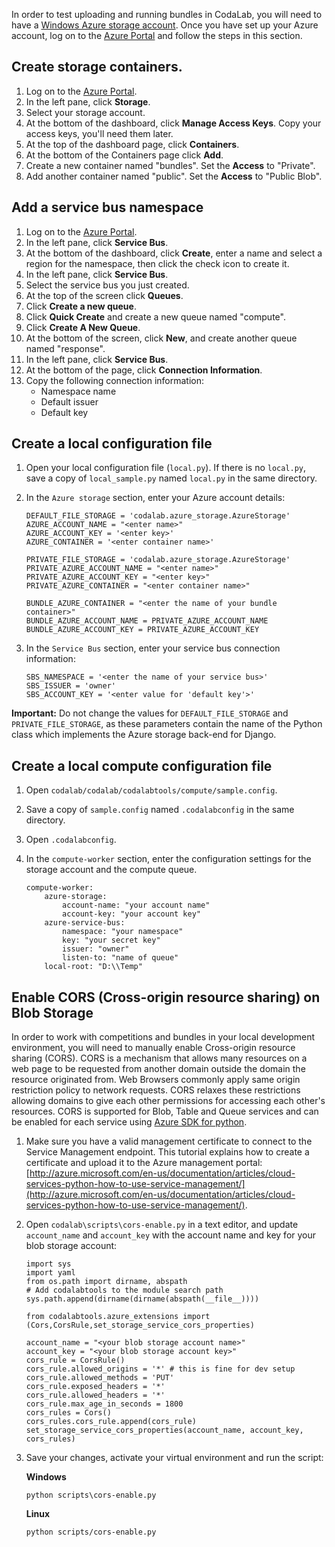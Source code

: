 In order to test uploading and running bundles in CodaLab, you will need to have a [Windows Azure storage account](http://www.windowsazure.com/en-us/pricing/details/storage/ "Windows Azure storage account"). Once you have set up your Azure account, log on to the [Azure Portal](https://manage.windowsazure.com/) and follow the steps in this section.

## Create storage containers.

1. Log on to the [Azure Portal](https://manage.windowsazure.com/).
1. In the left pane, click **Storage**.
1. Select your storage account.
1. At the bottom of the dashboard, click **Manage Access Keys**. Copy your access keys, you'll need them later.
1. At the top of the dashboard page, click **Containers**.
1. At the bottom of the Containers page click **Add**.
1. Create a new container named "bundles". Set the **Access** to "Private".
1. Add another container named "public". Set the **Access** to "Public Blob".

## Add a service bus namespace

1. Log on to the [Azure Portal](https://manage.windowsazure.com/).
1. In the left pane, click **Service Bus**.
1. At the bottom of the dashboard, click **Create**, enter a name and select a region for the namespace, then click the check icon to create it.
1. In the left pane, click **Service Bus**.
1. Select the service bus you just created.
1. At the top of the screen click **Queues**.
1. Click **Create a new queue**.
1. Click **Quick Create** and create a new queue named "compute".
1. Click **Create A New Queue**.
1. At the bottom of the screen, click **New**, and create another queue named "response".
1. In the left pane, click **Service Bus**.
1. At the bottom of the page, click **Connection Information**.
1. Copy the following connection information:
    - Namespace name
    - Default issuer
    - Default key

## Create a local configuration file

1. Open your local configuration file (`local.py`). If there is no `local.py`, save a copy of `local_sample.py` named `local.py` in the same directory.
1. In the `Azure storage` section, enter your Azure account details:
    ```
    DEFAULT_FILE_STORAGE = 'codalab.azure_storage.AzureStorage'
    AZURE_ACCOUNT_NAME = "<enter name>"
    AZURE_ACCOUNT_KEY = '<enter key>'
    AZURE_CONTAINER = '<enter container name>'
    
    PRIVATE_FILE_STORAGE = 'codalab.azure_storage.AzureStorage'
    PRIVATE_AZURE_ACCOUNT_NAME = "<enter name>"
    PRIVATE_AZURE_ACCOUNT_KEY = "<enter key>"
    PRIVATE_AZURE_CONTAINER = "<enter container name>"
    
    BUNDLE_AZURE_CONTAINER = "<enter the name of your bundle container>"
    BUNDLE_AZURE_ACCOUNT_NAME = PRIVATE_AZURE_ACCOUNT_NAME
    BUNDLE_AZURE_ACCOUNT_KEY = PRIVATE_AZURE_ACCOUNT_KEY
    ```

1. In the `Service Bus` section, enter your service bus connection information:
    ```
    SBS_NAMESPACE = '<enter the name of your service bus>'
    SBS_ISSUER = 'owner'
    SBS_ACCOUNT_KEY = '<enter value for 'default key'>'
    ```

**Important:** Do not change the values for `DEFAULT_FILE_STORAGE` and `PRIVATE_FILE_STORAGE`, as these parameters contain the name of the Python class which implements the Azure storage back-end for Django.

## Create a local compute configuration file

1. Open `codalab/codalab/codalabtools/compute/sample.config`.
1. Save a copy of `sample.config` named `.codalabconfig` in the same directory.
1. Open `.codalabconfig`.
1. In the `compute-worker` section, enter the configuration settings for the storage account and the compute queue.

    ```
    compute-worker:
        azure-storage:
            account-name: "your account name"
            account-key: "your account key"
        azure-service-bus:
            namespace: "your namespace"
            key: "your secret key"
            issuer: "owner"
            listen-to: "name of queue"
        local-root: "D:\\Temp"
    ```

## Enable CORS (Cross-origin resource sharing) on Blob Storage
In order to work with competitions and bundles in your local development environment, you will need to manually enable Cross-origin resource sharing (CORS). CORS is a mechanism that allows many resources on a web page to be requested from another domain outside the domain the resource originated from. Web Browsers commonly apply same origin restriction policy to network requests. CORS relaxes these restrictions allowing domains to give each other permissions for accessing each other's resources. CORS is supported for Blob, Table and Queue services and can be enabled for each service using [Azure SDK for python](http://azure.microsoft.com/en-us/documentation/articles/python-how-to-install/).

1. Make sure you have a valid management certificate to connect to the Service Management endpoint. This tutorial explains how to create a certificate and upload it to the Azure management portal: [http://azure.microsoft.com/en-us/documentation/articles/cloud-services-python-how-to-use-service-management/](http://azure.microsoft.com/en-us/documentation/articles/cloud-services-python-how-to-use-service-management/). 

1. Open `codalab\scripts\cors-enable.py` in a text editor, and update `account_name` and `account_key` with the account name and key for your blob storage account:

    ```
    import sys
    import yaml
    from os.path import dirname, abspath
    # Add codalabtools to the module search path
    sys.path.append(dirname(dirname(abspath(__file__))))
    
    from codalabtools.azure_extensions import (Cors,CorsRule,set_storage_service_cors_properties)
    
    account_name = "<your blob storage account name>"
    account_key = "<your blob storage account key>"
    cors_rule = CorsRule()
    cors_rule.allowed_origins = '*' # this is fine for dev setup
    cors_rule.allowed_methods = 'PUT'
    cors_rule.exposed_headers = '*'
    cors_rule.allowed_headers = '*'
    cors_rule.max_age_in_seconds = 1800
    cors_rules = Cors()
    cors_rules.cors_rule.append(cors_rule)
    set_storage_service_cors_properties(account_name, account_key, cors_rules)
    ```

1. Save your changes, activate your virtual environment and run the script:
    
    **Windows**
    ```
    python scripts\cors-enable.py
    ```

    **Linux**
    ```
    python scripts/cors-enable.py
    ```